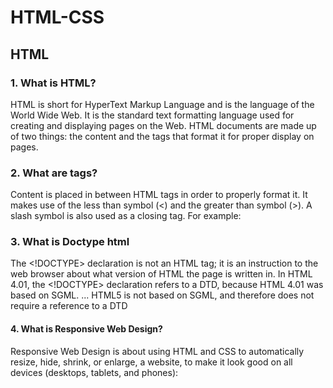 # HTML-CSS

## HTML

### 1. What is HTML?

HTML is short for HyperText Markup Language and is the language of the World Wide Web. 
It is the standard text formatting language used for creating and displaying pages on the Web. 
HTML documents are made up of two things: the content and the tags that format it for proper display on pages.

### 2. What are tags?

Content is placed in between HTML tags in order to properly format it. It makes use of the less than symbol (<) and the greater than symbol (>).
A slash symbol is also used as a closing tag. For example:

### 3. What is Doctype html

The <!DOCTYPE> declaration is not an HTML tag; it is an instruction to the web browser about what version of HTML the page is written in. In HTML 4.01, the <!DOCTYPE> declaration refers to a DTD, because HTML 4.01 was based on SGML. ... HTML5 is not based on SGML, and therefore does not require a reference to a DTD

#### 4. What is Responsive Web Design?
Responsive Web Design is about using HTML and CSS to automatically resize, hide, shrink, or enlarge, a website, to make it look good on all devices (desktops, tablets, and phones):
